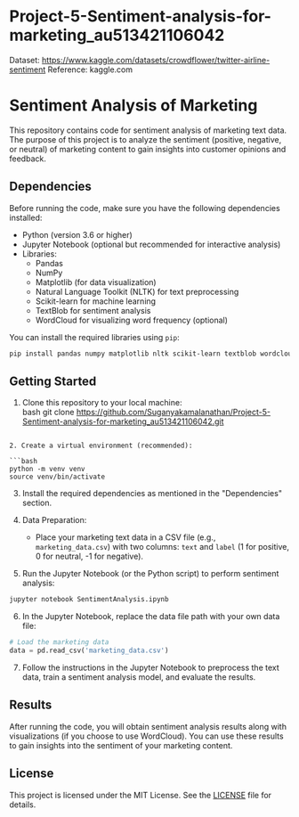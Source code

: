 # Project-5-Sentiment-analysis-for-marketing_au513421106042
Dataset: https://www.kaggle.com/datasets/crowdflower/twitter-airline-sentiment
Reference: kaggle.com


# Sentiment Analysis of Marketing

This repository contains code for sentiment analysis of marketing text data. The purpose of this project is to analyze the sentiment (positive, negative, or neutral) of marketing content to gain insights into customer opinions and feedback.

## Dependencies

Before running the code, make sure you have the following dependencies installed:

- Python (version 3.6 or higher)
- Jupyter Notebook (optional but recommended for interactive analysis)
- Libraries: 
    - Pandas
    - NumPy
    - Matplotlib (for data visualization)
    - Natural Language Toolkit (NLTK) for text preprocessing
    - Scikit-learn for machine learning
    - TextBlob for sentiment analysis
    - WordCloud for visualizing word frequency (optional)

You can install the required libraries using `pip`:

```bash
pip install pandas numpy matplotlib nltk scikit-learn textblob wordcloud
```

## Getting Started

1. Clone this repository to your local machine:  
bash git clone https://github.com/Suganyakamalanathan/Project-5-Sentiment-analysis-for-marketing_au513421106042.git
```

2. Create a virtual environment (recommended):

```bash
python -m venv venv
source venv/bin/activate
```

3. Install the required dependencies as mentioned in the "Dependencies" section.

4. Data Preparation:

   - Place your marketing text data in a CSV file (e.g., `marketing_data.csv`) with two columns: `text` and `label` (1 for positive, 0 for neutral, -1 for negative).

5. Run the Jupyter Notebook (or the Python script) to perform sentiment analysis:

```bash
jupyter notebook SentimentAnalysis.ipynb
```

6. In the Jupyter Notebook, replace the data file path with your own data file:

```python
# Load the marketing data
data = pd.read_csv('marketing_data.csv')
```

7. Follow the instructions in the Jupyter Notebook to preprocess the text data, train a sentiment analysis model, and evaluate the results.

## Results

After running the code, you will obtain sentiment analysis results along with visualizations (if you choose to use WordCloud). You can use these results to gain insights into the sentiment of your marketing content.

## License

This project is licensed under the MIT License. See the [LICENSE](LICENSE) file for details.


